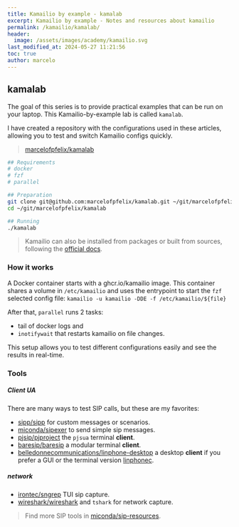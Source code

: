 ```yaml
---
title: Kamailio by example - kamalab
excerpt: Kamailio by example - Notes and resources about kamailio
permalink: /kamailio/kamalab/
header:
  image: /assets/images/academy/kamailio.svg
last_modified_at: 2024-05-27 11:21:56
toc: true
author: marcelo
---
```

## kamalab

The goal of this series is to provide practical examples that can be run on your laptop. This Kamailio-by-example lab is called `kamalab`.

I have created a repository with the configurations used in these articles, allowing you to test and switch Kamailio configs quickly.
> [marcelofpfelix/kamalab](https://github.com/marcelofpfelix/kamalab)

```sh
## Requirements
# docker
# fzf
# parallel

## Preparation
git clone git@github.com:marcelofpfelix/kamalab.git ~/git/marcelofpfelix/kamalab
cd ~/git/marcelofpfelix/kamalab

## Running
./kamalab
```

> Kamailio can also be installed from packages or built from sources, following the [official docs](https://www.kamailio.org/wikidocs/#installation).

### How it works
A Docker container starts with a ghcr.io/kamailio image.
This container shares a volume in `/etc/kamailio` and uses the entrypoint to start the `fzf` selected config file: `kamailio -u kamailio -DDE -f /etc/kamailio/${file}`

After that, `parallel` runs 2 tasks:
- tail of docker logs and
- `inotifywait` that restarts kamailio on file changes.

This setup allows you to test different configurations easily and see the results in real-time.

### Tools

##### Client UA
There are many ways to test SIP calls, but these are my favorites:
- [sipp/sipp](https://github.com/SIPp/sipp) for custom messages or scenarios.
- [miconda/sipexer](https://github.com/miconda/sipexer) to send simple sip messages.
- [pjsip/pjproject](https://github.com/pjsip/pjproject) the `pjsua` terminal **client**.
- [baresip/baresip](https://github.com/baresip/baresip) a modular terminal **client**.
- [belledonnecommunications/linphone-desktop](https://github.com/BelledonneCommunications/linphone-desktop) a desktop **client** if you prefer a GUI or the terminal version [linphonec](https://github.com/BelledonneCommunications/liblinphone/tree/master/console).

##### network
- [irontec/sngrep](https://github.com/irontec/sngrep) TUI sip capture.
- [wireshark/wireshark](https://github.com/wireshark/wireshark) and `tshark` for network capture.

> Find more SIP tools in [miconda/sip-resources](https://github.com/miconda/sip-resources).
